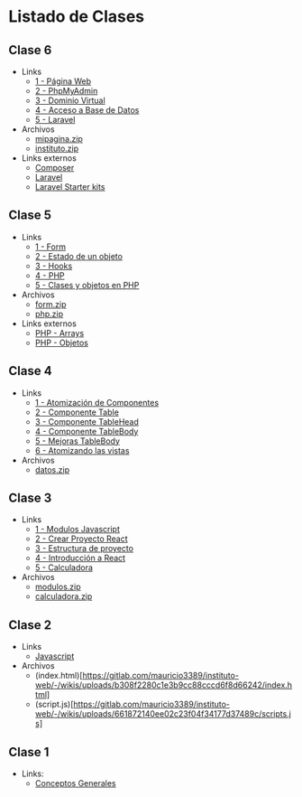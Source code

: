 # Listado de Clases

## Clase 6

- Links
  - [1 - Página Web](https://gitlab.com/mauricio3389/instituto-web/-/wikis/Clase-6-(1---P%C3%A1gina-Web))
  - [2 - PhpMyAdmin](https://gitlab.com/mauricio3389/instituto-web/-/wikis/Clase-6-(2---PhpMyAdmin))
  - [3 - Dominio Virtual](https://gitlab.com/mauricio3389/instituto-web/-/wikis/Clase-6-(3---Dominio-Virtual))
  - [4 - Acceso a Base de Datos](https://gitlab.com/mauricio3389/instituto-web/-/wikis/Clase-6-(4---Acceso-a-Base-de-Datos))
  - [5 - Laravel](https://gitlab.com/mauricio3389/instituto-web/-/wikis/Clase-6-(5-Laravel))
- Archivos
  - [mipagina.zip](uploads/461d52d5f9b14d92d77db9b9deb48f6e/mipagina.zip)
  - [instituto.zip](uploads/bd33e8df516518be0e53bea221a59207/instituto.zip)
- Links externos
  - [Composer](https://getcomposer.org/download/)
  - [Laravel](https://laravel.com/)
  - [Laravel Starter kits](https://laravel.com/docs/11.x/starter-kits)

## Clase 5
- Links
  - [1 - Form](https://gitlab.com/mauricio3389/instituto-web/-/wikis/Clase-5-(-1-Form))
  - [2 - Estado de un objeto](https://gitlab.com/mauricio3389/instituto-web/-/wikis/Clase-5-(2-Estado-de-un-objeto))
  - [3 - Hooks](https://gitlab.com/mauricio3389/instituto-web/-/wikis/Clase-5-(3-Hooks))
  - [4 - PHP](https://gitlab.com/mauricio3389/instituto-web/-/wikis/Clase-5-(4-PHP))
  - [5 - Clases y objetos en PHP](https://gitlab.com/mauricio3389/instituto-web/-/wikis/Clase-5-(5-Clases-y-objetos-en-PHP))
- Archivos
  - [form.zip](uploads/c46813b5b6cb40724fc6af26e4e9883a/form.zip)
  - [php.zip](uploads/2068ebabda99dad1678e00790fe9b243/php.zip)
- Links externos
  - [PHP - Arrays](https://www.php.net/manual/es/language.types.array.php)
  - [PHP - Objetos](https://www.php.net/manual/es/language.types.object.php)

## Clase 4
- Links
  - [1 - Atomización de Componentes](https://gitlab.com/mauricio3389/instituto-web/-/wikis/Clase-4-(1-Atomizaci%C3%B3n-de-Componentes))
  - [2 - Componente Table](https://gitlab.com/mauricio3389/instituto-web/-/wikis/Clase-4-(2-Componente-Table))
  - [3 - Componente TableHead](https://gitlab.com/mauricio3389/instituto-web/-/wikis/Clase-4-(3-Componente-TableHead))
  - [4 - Componente TableBody](https://gitlab.com/mauricio3389/instituto-web/-/wikis/Clase-4-(4-Componente-TableBody))
  - [5 - Mejoras TableBody](https://gitlab.com/mauricio3389/instituto-web/-/wikis/Clase-4-(5-Mejoras-TableBody))
  - [6 - Atomizando las vistas](https://gitlab.com/mauricio3389/instituto-web/-/wikis/Clase-4-(6-Atomizando-las-vistas))
- Archivos
  - [datos.zip](https://gitlab.com/mauricio3389/instituto-web/-/wikis/uploads/40e5264abf451a8640d676b5dfc1a5fa/datos.zip)

## Clase 3
- Links
  - [1 - Modulos Javascript](https://gitlab.com/mauricio3389/instituto-web/-/wikis/Clase-3-(1-Modulos-Javascript))
  - [2 - Crear Proyecto React](https://gitlab.com/mauricio3389/instituto-web/-/wikis/Clase-3-(2---Crear-Proyecto-React))
  - [3 - Estructura de proyecto](https://gitlab.com/mauricio3389/instituto-web/-/wikis/Clase-3-(3---Estructura-de-proyecto))
  - [4 - Introducción a React](https://gitlab.com/mauricio3389/instituto-web/-/wikis/Clase-3-(4---Introducci%C3%B3n-a-React))
  - [5 - Calculadora](https://gitlab.com/mauricio3389/instituto-web/-/wikis/Clase-3-(5-Calculadora))
- Archivos
  - [modulos.zip](uploads/7c563fe426a0d6659b176996e796da05/modulos.zip)
  - [calculadora.zip](https://gitlab.com/mauricio3389/instituto-web/-/wikis/uploads/6bca2eb3256fcbe809dc1599fd1e76af/calculadora.zip)

## Clase 2
- Links 
  - [Javascript](https://gitlab.com/mauricio3389/instituto-web/-/wikis/Clase-2-(Javascript))
- Archivos
  - (index.html)[https://gitlab.com/mauricio3389/instituto-web/-/wikis/uploads/b308f2280c1e3b9cc88cccd6f8d66242/index.html]
  - (script.js)[https://gitlab.com/mauricio3389/instituto-web/-/wikis/uploads/661872140ee02c23f04f34177d37489c/scripts.js]

## Clase 1 
- Links: 
  - [Conceptos Generales](https://gitlab.com/mauricio3389/instituto-web/-/wikis/Clase-1)